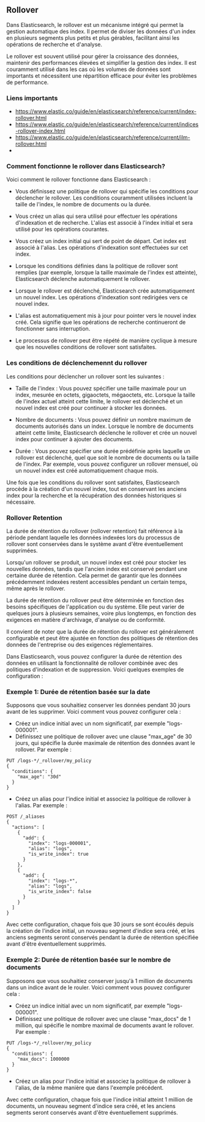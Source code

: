 ## Rollover

Dans Elasticsearch, le rollover est un mécanisme intégré qui permet la gestion automatique des index. Il permet de diviser les données d'un index en plusieurs segments plus petits et plus gérables, facilitant ainsi les opérations de recherche et d'analyse.

Le rollover est souvent utilisé pour gérer la croissance des données, maintenir des performances élevées et simplifier la gestion des index. Il est couramment utilisé dans les cas où les volumes de données sont importants et nécessitent une répartition efficace pour éviter les problèmes de performance.

### Liens importants
- https://www.elastic.co/guide/en/elasticsearch/reference/current/index-rollover.html
- https://www.elastic.co/guide/en/elasticsearch/reference/current/indices-rollover-index.html
- https://www.elastic.co/guide/en/elasticsearch/reference/current/ilm-rollover.html
- 


### Comment fonctionne le rollover dans Elasticsearch?

Voici comment le rollover fonctionne dans Elasticsearch :

- Vous définissez une politique de rollover qui spécifie les conditions pour déclencher le rollover. Les conditions couramment utilisées incluent la taille de l'index, le nombre de documents ou la durée.

- Vous créez un alias qui sera utilisé pour effectuer les opérations d'indexation et de recherche. L'alias est associé à l'index initial et sera utilisé pour les opérations courantes.

- Vous créez un index initial qui sert de point de départ. Cet index est associé à l'alias. Les opérations d'indexation sont effectuées sur cet index.

- Lorsque les conditions définies dans la politique de rollover sont remplies (par exemple, lorsque la taille maximale de l'index est atteinte), Elasticsearch déclenche automatiquement le rollover.

- Lorsque le rollover est déclenché, Elasticsearch crée automatiquement un nouvel index. Les opérations d'indexation sont redirigées vers ce nouvel index.

- L'alias est automatiquement mis à jour pour pointer vers le nouvel index créé. Cela signifie que les opérations de recherche continueront de fonctionner sans interruption.

- Le processus de rollover peut être répété de manière cyclique à mesure que les nouvelles conditions de rollover sont satisfaites.

### Les conditions de déclenchemennt du rollover

Les conditions pour déclencher un rollover sont les suivantes :

- Taille de l'index : Vous pouvez spécifier une taille maximale pour un index, mesurée en octets, gigaoctets, mégaoctets, etc. Lorsque la taille de l'index actuel atteint cette limite, le rollover est déclenché et un nouvel index est créé pour continuer à stocker les données.

- Nombre de documents : Vous pouvez définir un nombre maximum de documents autorisés dans un index. Lorsque le nombre de documents atteint cette limite, Elasticsearch déclenche le rollover et crée un nouvel index pour continuer à ajouter des documents.

- Durée : Vous pouvez spécifier une durée prédéfinie après laquelle un rollover est déclenché, quel que soit le nombre de documents ou la taille de l'index. Par exemple, vous pouvez configurer un rollover mensuel, où un nouvel index est créé automatiquement chaque mois.

Une fois que les conditions du rollover sont satisfaites, Elasticsearch procède à la création d'un nouvel index, tout en conservant les anciens index pour la recherche et la récupération des données historiques si nécessaire.

### Rollover Retention

La durée de rétention du rollover (rollover retention) fait référence à la période pendant laquelle les données indexées lors du processus de rollover sont conservées dans le système avant d'être éventuellement supprimées.

Lorsqu'un rollover se produit, un nouvel index est créé pour stocker les nouvelles données, tandis que l'ancien index est conservé pendant une certaine durée de rétention. Cela permet de garantir que les données précédemment indexées restent accessibles pendant un certain temps, même après le rollover.

La durée de rétention du rollover peut être déterminée en fonction des besoins spécifiques de l'application ou du système. Elle peut varier de quelques jours à plusieurs semaines, voire plus longtemps, en fonction des exigences en matière d'archivage, d'analyse ou de conformité.

Il convient de noter que la durée de rétention du rollover est généralement configurable et peut être ajustée en fonction des politiques de rétention des données de l'entreprise ou des exigences réglementaires.

Dans Elasticsearch, vous pouvez configurer la durée de rétention des données en utilisant la fonctionnalité de rollover combinée avec des politiques d'indexation et de suppression. Voici quelques exemples de configuration :

### Exemple 1: Durée de rétention basée sur la date
Supposons que vous souhaitiez conserver les données pendant 30 jours avant de les supprimer. Voici comment vous pouvez configurer cela :

- Créez un indice initial avec un nom significatif, par exemple "logs-000001".
- Définissez une politique de rollover avec une clause "max_age" de 30 jours, qui spécifie la durée maximale de rétention des données avant le rollover. Par exemple :

```
PUT /logs-*/_rollover/my_policy
{
  "conditions": {
    "max_age": "30d"
  }
}
```
- Créez un alias pour l'indice initial et associez la politique de rollover à l'alias. Par exemple :

```
POST /_aliases
{
  "actions": [
    {
      "add": {
        "index": "logs-000001",
        "alias": "logs",
        "is_write_index": true
      }
    },
    {
      "add": {
        "index": "logs-*",
        "alias": "logs",
        "is_write_index": false
      }
    }
  ]
}

```
Avec cette configuration, chaque fois que 30 jours se sont écoulés depuis la création de l'indice initial, un nouveau segment d'indice sera créé, et les anciens segments seront conservés pendant la durée de rétention spécifiée avant d'être éventuellement supprimés.

### Exemple 2: Durée de rétention basée sur le nombre de documents
Supposons que vous souhaitiez conserver jusqu'à 1 million de documents dans un indice avant de le rouler. Voici comment vous pouvez configurer cela :

- Créez un indice initial avec un nom significatif, par exemple "logs-000001".
- Définissez une politique de rollover avec une clause "max_docs" de 1 million, qui spécifie le nombre maximal de documents avant le rollover. Par exemple :
```
PUT /logs-*/_rollover/my_policy
{
  "conditions": {
    "max_docs": 1000000
  }
}
```

- Créez un alias pour l'indice initial et associez la politique de rollover à l'alias, de la même manière que dans l'exemple précédent.

Avec cette configuration, chaque fois que l'indice initial atteint 1 million de documents, un nouveau segment d'indice sera créé, et les anciens segments seront conservés avant d'être éventuellement supprimés.
